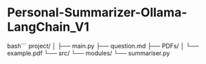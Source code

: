 # Personal-Summarizer-Ollama-LangChain_V1



bash```
project/
│
├── main.py
├── question.md
├── PDFs/
│   └── example.pdf
└── src/
    └── modules/
        └── summariser.py
```
